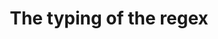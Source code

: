 ---
title: 'The typing of the regex'
url: https://thetypingoftheregex.com/
image: 1667700833000.png
tags: ["coding","fun","edu"]
description: 'game for learning how rto write regex commands'
---